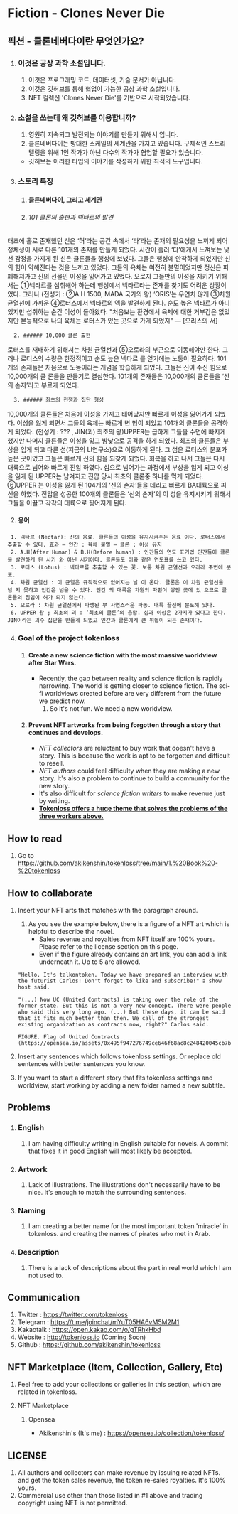 # Fiction - Clones Never Die



## 픽션 - 클론네버다이란 무엇인가요?

1. ### **이것은 공상 과학 소설입니다.** 

   1. 이것은 프로그래밍 코드, 데이터셋, 기술 문서가 아닙니다.
   2. 이것은 깃허브를 통해 협업이 가능한 공상 과학 소설입니다.
   3. NFT 컬렉션 'Clones Never Die'를 기반으로 시작되었습니다.

2. ### 소설을 쓰는데 왜 깃허브를 이용합니까?

   1. 영원히 지속되고 발전되는 이야기를 만들기 위해서 입니다. 
   2. 클론네버다이는 방대한 스케일의 세계관을 가지고 있습니다. 구체적인 스토리텔링을 위해 1인 작가가 아닌 다수의 작가가 협업할 필요가 있습니다.
   - 깃허브는 이러한 타입의 이야기를 작성하기 위한 최적의 도구입니다.

3. ### 스토리 특징

   1. #### 클론네버다이, 그리고 세계관

     1. ###### 101 클론의 출현과 넥타르의 발견 

태초에 홀로 존재했던 신은 ‘허’라는 공간 속에서 ‘타’라는 존재의 필요성을 느끼게 되어 정체성이 서로 다른 101개의 존재를 만들게 되었다. 시간이 흘러 ‘타’에게서 느껴보는 낯선 감정을 가지게 된 신은 클론들을 행성에 보냈다. 그들은 행성에 안착하게 되었지만 신의 힘이 약해진다는 것을 느끼고 있었다. 그들의 육체는 여전히 불멸이었지만 정신은 피폐해져가고 신의 선물인 이성을 잃어가고 있었다. 오로지 그들만의 이성을 지키기 위해서는 ①넥타르를 섭취해야 하는데 행성에서 넥타르라는 존재를 찾기도 어려운 상황이었다. 그러나 (전성기 : ②A.H 1500, MADA 국가의 왕) ‘ORIS’는 우연치 않게 ③차원 균열선에 가까운 ④로터스에서 넥타르의 액을 발견하게 된다. 순도 높은 넥타르가 아니었지만 섭취하는 순간 이성이 돌아왔다. "처음보는 환경에서 육체에 대한 거부감은 없었지만 본능적으로 나의 육체는 로터스가 있는 곳으로 가게 되었지" — [오리스의 서]

      2. ###### 10,000 클론 출현

로터스를 재배하기 위해서는 차원 균열선과 ⑤오로라의 부근으로 이동해야만 한다. 그러나 로터스의 수량은 한정적이고 순도 높은 넥타르 를 얻기에는 노동이 필요하다. 101개의 존재들은 처음으로 노동이라는 개념을 학습하게 되었다. 그들은 신이 주신 힘으로 10,000개의 클 론들을 만들기로 결심한다. 101개의 존재들은 10,000개의 클론들을 ‘신의 손자’라고 부르게 되었다.

      3. ###### 최초의 전쟁과 집단 형성

10,000개의 클론들은 처음에 이성을 가지고 태어났지만 빠르게 이성을 잃어가게 되었다. 이성을 잃게 되면서 그들의 육체는 빠르게 변 형이 되었고 101개의 클론들을 공격하게 되었다. (전성기 : ??? , JIN(괴) 최초의 왕)UPPER는 급하게 그들을 수면에 빠지게 했지만 나머지 클론들은 이성을 잃고 밤낮으로 공격을 하게 되었다. 최초의 클론들은 부상을 입게 되고 다른 섬(지금의 LI연구소)으로 이동하게 된다. 그 섬은 로터스의 분포가 높은 곳이었고 그들은 빠르게 신의 힘을 되찾게 되었다. 회복을 하고 나서 그들은 다시 대륙으로 넘어와 빠르게 진압 하였다. 섬으로 넘어가는 과정에서 부상을 입게 되고 이성을 잃게 된 UPPER는 남겨지고 진압 당시 최초의 클론중 하나를 먹게 되었다. ⑥UPPER 는 이성을 잃게 된 104개의 ‘신의 손자’들을 데리고 빠르게 BA대륙으로 피신을 하였다. 진압을 성공한 100개의 클론들은 ‘신의 손자’의 이 성을 유지시키기 위해서 그들을 이끌고 각각의 대륙으로 찢어지게 된다.

   2. #### 용어
     1. 넥타르 (Nectar): 신의 음료. 클론들의 이성을 유지시켜주는 음료 이다. 로터스에서 추출할 수 있다. 효과 — 인간 : 육체 불멸 — 클론 : 이성 유지
     2. A.H(After Human) & B.H(Before human) : 인간들의 연도 표기법 인간들이 클론을 발견하게 된 시기 와 아닌 시기이다. 클론들도 이와 같은 연도표를 쓰고 있다.
     3. 로터스 (Lotus) : 넥타르를 추출할 수 있는 꽃. 보통 차원 균열선과 오라라 주변에 분포.
     4. 차원 균열선 : 이 균열은 규칙적으로 없어지는 날 이 온다. 클론은 이 차원 균열선을 넘 지 못하고 인간은 넘을 수 있다. 인간 의 대륙은 차원의 파편이 쌓인 곳에 있 으므로 클론들의 침입이 허가 되지 않는다.
     5. 오로라 : 차원 균열선에서 파생된 부 자연스러운 파동. 대륙 끝선에 분포해 있다.
     6. UPPER 왕 ; 최초의 괴 : ‘최초의 클론’의 융합. 심과 이성은 2가지가 있다고 한다. JIN이라는 괴수 집단을 만들게 되었고 인간과 클론에게 큰 위협이 되는 존재이다.


4. ### **Goal of the project tokenloss**

   1. #### Create a new science fiction with the most massive worldview after Star Wars.

      - Recently, the gap between reality and science fiction is rapidly narrowing. The world is getting closer to science fiction. The sci-fi worldviews created before are very different from the future we predict now. 
        1. So it's not fun. We need a new worldview.

   2. #### Prevent NFT artworks from being forgotten through a story that continues and develops.

      - *NFT collectors* are reluctant to buy work that doesn't have a story. This is because the work is apt to be forgotten and difficult to resell.
      - *NFT authors* could feel difficulty when they are making a new story. It's also a problem to continue to build a community for the new story.
      - It's also difficult for *science fiction writers* to make revenue just by writing.
      - **<u>Tokenloss offers a huge theme that solves the problems of the three workers above.</u>**
      
      

## How to read

1. Go to https://github.com/akikenshin/tokenloss/tree/main/1.%20Book%20-%20tokenloss



## How to collaborate

1. Insert your NFT arts that matches with the paragraph around.

   1. As you see the example below, there is a figure of a NFT art which is helpful to describe the novel.
      - Sales revenue and royalties from NFT itself are 100% yours. Please refer to the license section on this page.
      - Even if the figure already contains an art link, you can add a link underneath it. Up to 5 are allowed.

   ```
   "Hello. It's talkontoken. Today we have prepared an interview with the futurist Carlos! Don't forget to like and subscribe!" a show host said.
   
   "(...) Now UC (United Contracts) is taking over the role of the former state. But this is not a very new concept. There were people who said this very long ago. (...) But these days, it can be said that it fits much better than then. We call of the strongest existing organization as contracts now, right?" Carlos said.
   
   FIGURE. Flag of United Contracts (https://opensea.io/assets/0x495f947276749ce646f68ac8c248420045cb7b5e/36747705795185302194661942909448427870667582181923526092402472419338317987841)
   ```

2. Insert any sentences which follows tokenloss settings. Or replace old sentences with better sentences you know.

3. If you want to start a different story that fits tokenloss settings and worldview, start working by adding a new folder named a new subtitle.



## Problems

1. ### English

   1. I am having difficulty writing in English suitable for novels. A commit that fixes it in good English will most likely be accepted.

2. ### Artwork
   
   1. Lack of illustrations. The illustrations don't necessarily have to be nice. It’s enough to match the surrounding sentences.
3. ### Naming
   
   1. I am creating a better name for the most important token 'miracle' in tokenloss. and creating the names of pirates who met in Arab.
4. ### Description
   
   1. There is a lack of descriptions about the part in real world which I am not used to.



## Communication

1. Twitter : https://twitter.com/tokenloss
2. Telegram : https://t.me/joinchat/mYuT05HA6vM5M2M1
3. Kakaotalk : https://open.kakao.com/o/gTRhkHbd
4. Website : http://tokenloss.io (Coming Soon)
5. Github : https://github.com/akikenshin/tokenloss



## NFT Marketplace (Item, Collection, Gallery, Etc)

1. Feel free to add your collections or galleries in this section, which are related in tokenloss. 

2. NFT Marketplace 

   1. Opensea 

      - Akikenshin's (It's me) : https://opensea.io/collection/tokenloss/

      

## LICENSE

1. All authors and collectors can make revenue by issuing related NFTs. and get the token sales revenue, the token re-sales royalties. It's 100% yours.
2. Commercial use other than those listed in #1 above and trading copyright using NFT is not permitted.

